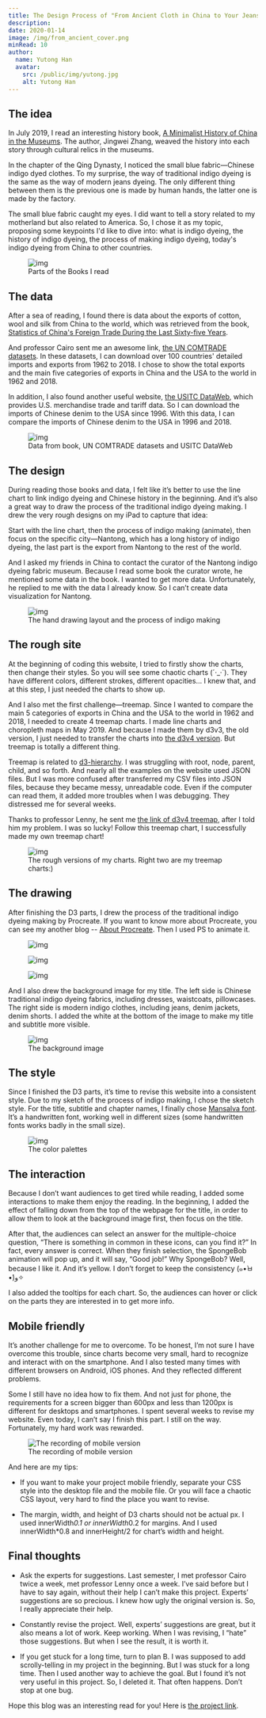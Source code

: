 ```yaml
---
title: The Design Process of "From Ancient Cloth in China to Your Jeans"
description:
date: 2020-01-14
image: /img/from_ancient_cover.png
minRead: 10
author:
  name: Yutong Han
  avatar:
    src: /public/img/yutong.jpg
    alt: Yutong Han
---
```


## The idea

In July 2019, I read an interesting history book, [A Minimalist History of China in the Museums](https://book.douban.com/subject/30365847/). The author, Jingwei Zhang, weaved the history into each story through cultural relics in the museums. 

In the chapter of the Qing Dynasty, I noticed the small blue fabric—Chinese indigo dyed clothes. To my surprise, the way of traditional indigo dyeing is the same as the way of modern jeans dyeing. The only different thing between them is the previous one is made by human hands, the latter one is made by the factory.

The small blue fabric caught my eyes. I did want to tell a story related to my motherland but also related to America. So, I chose it as my topic, proposing some keypoints I'd like to dive into: what is indigo dyeing, the history of indigo dyeing, the process of making indigo dyeing, today's indigo dyeing from China to other countries.


<figure class="blog-img-container">
  <img src="/img/projects/indigo/books.png" class="blog-img" alt="img" loading="lazy" />
  <figcaption class="blog-img-caption">Parts of the Books I read</figcaption>
</figure>

## The data

After a sea of reading, I found there is data about the exports of cotton, wool and silk from China to the world, which was retrieved from the book, [Statistics of China's Foreign Trade During the Last Sixty-five Years](https://books.google.cn/books/about/Liu_shih_wu_nien_lai_Chung_kuo_kuo_chi_m.html?id=mFCLvQEACAAJ&redir_esc=y).

And professor Cairo sent me an awesome link, [the UN COMTRADE datasets](https://shiny.tradestatistics.io/dashboard/?_inputs_&go=0&p=%22all%22&r=%22usa%22&y=%5B2014%2C2018%5D). In these datasets, I can download over 100 countries' detailed imports and exports from 1962 to 2018. I chose to show the total exports and the main five categories of exports in China and the USA to the world in 1962 and 2018.

In addition, I also found another useful website, [the USITC DataWeb](https://dataweb.usitc.gov/), which provides U.S. merchandise trade and tariff data. So I can download the imports of Chinese denim to the USA since 1996. With this data, I can compare the imports of Chinese denim to the USA in 1996 and 2018.

<figure class="blog-img-container">
  <img src="/img/projects/indigo/website.png" class="blog-img" alt="img" loading="lazy" />
  <figcaption class="blog-img-caption">Data from book, UN COMTRADE datasets and USITC DataWeb</figcaption>
</figure>

## The design

During reading those books and data, I felt like it’s better to use the line chart to link indigo dyeing and Chinese history in the beginning. And it’s also a great way to draw the process of the traditional indigo dyeing making. I drew the very rough designs on my iPad to capture that idea:

Start with the line chart, then the process of indigo making (animate), then focus on the specific city—Nantong, which has a long history of indigo dyeing, the last part is the export from Nantong to the rest of the world.

And I asked my friends in China to contact the curator of the Nantong indigo dyeing fabric museum. Because I read some book the curator wrote, he mentioned some data in the book. I wanted to get more data. Unfortunately, he replied to me with the data I already know. So I can’t create data visualization for Nantong.

<figure class="blog-img-container">
  <img src="/img/projects/indigo/draw.png" class="blog-img" alt="img" loading="lazy" />
  <figcaption class="blog-img-caption">The hand drawing layout and the process of indigo making</figcaption>
</figure>

## The rough site

At the beginning of coding this website, I tried to firstly show the charts, then change their styles. So you will see some chaotic charts (´·_·`). They have different colors, different strokes, different opacities… I knew that, and at this step, I just needed the charts to show up.

And I also met the first challenge—treemap. Since I wanted to compare the main 5 categories of exports in China and the USA to the world in 1962 and 2018, I needed to create 4 treemap charts. I made line charts and choropleth maps in May 2019. And because I made them by d3v3, the old version, I just needed to transfer the charts into [the d3v4 version](https://iros.github.io/d3-v4-whats-new/#1). But treemap is totally a different thing.

Treemap is related to [d3-hierarchy](https://github.com/d3/d3-hierarchy). I was struggling with root, node, parent, child, and so forth. And nearly all the examples on the website used JSON files. But I was more confused after transferred my CSV files into JSON files, because they became messy, unreadable code. Even if the computer can read them, it added more troubles when I was debugging. They distressed me for several weeks.

Thanks to professor Lenny, he sent me [the link of d3v4 treemap](https://bl.ocks.org/denjn5/bb835c4fb8923ee65a13008832d2efed), after I told him my problem. I was so lucky! Follow this treemap chart, I successfully made my own treemap chart!

<figure class="blog-img-container">
  <img src="/img/projects/indigo/roughchart.png" class="blog-img" alt="img" loading="lazy" />
  <figcaption class="blog-img-caption">The rough versions of my charts. Right two are my treemap charts:)</figcaption>
</figure>

## The drawing

After finishing the D3 parts, I drew the process of the traditional indigo dyeing making by Procreate. If you want to know more about Procreate, you can see my another blog -- [About Procreate](). Then I used PS to animate it.

<figure class="blog-img-container">
  <img src="/img/projects/indigo/01.gif" class="blog-img" alt="img" loading="lazy" />
</figure>

<figure class="blog-img-container">
  <img src="/img/projects/indigo/02.gif" class="blog-img" alt="img" loading="lazy" />
</figure>

<figure class="blog-img-container">
  <img src="/img/projects/indigo/03.gif" class="blog-img" alt="img" loading="lazy" />
</figure>

And I also drew the background image for my title. The left side is Chinese traditional indigo dyeing fabrics, including dresses, waistcoats, pillowcases. The right side is modern indigo clothes, including jeans, denim jackets, denim shorts. I added the white at the bottom of the image to make my title and subtitle more visible.

<figure class="blog-img-container">
  <img src="/img/projects/indigo/backimg.png" class="blog-img" alt="img" loading="lazy" />
  <figcaption class="blog-img-caption">The background image</figcaption>
</figure>

## The style

Since I finished the D3 parts, it’s time to revise this website into a consistent style. Due to my sketch of the process of indigo making, I chose the sketch style. For the title, subtitle and chapter names, I finally chose [Mansalva font](https://fonts.google.com/specimen/Mansalva). It’s a handwritten font, working well in different sizes (some handwritten fonts works badly in the small size).

<figure class="blog-img-container">
  <img src="/img/projects/indigo/color.png" class="blog-img" alt="img" loading="lazy" />
  <figcaption class="blog-img-caption">The color palettes</figcaption>
</figure>

## The interaction

Because I don’t want audiences to get tired while reading, I added some interactions to make them enjoy the reading. In the beginning, I added the effect of falling down from the top of the webpage for the title, in order to allow them to look at the background image first, then focus on the title.

After that, the audiences can select an answer for the multiple-choice question, “There is something in common in these icons, can you find it?” In fact, every answer is correct. When they finish selection, the SpongeBob animation will pop up, and it will say, “Good job!” Why SpongeBob? Well, because I like it. And it’s yellow. I don’t forget to keep the consistency (๑•̀ㅂ•́)و✧

I also added the tooltips for each chart. So, the audiences can hover or click on the parts they are interested in to get more info.

## Mobile friendly

It’s another challenge for me to overcome. To be honest, I’m not sure I have overcome this trouble, since charts become very small, hard to recognize and interact with on the smartphone. And I also tested many times with different browsers on Android, iOS phones. And they reflected different problems.

Some I still have no idea how to fix them. And not just for phone, the requirements for a screen bigger than 600px and less than 1200px is different for desktops and smartphones. I spent several weeks to revise my website. Even today, I can’t say I finish this part. I still on the way. Fortunately, my hard work was rewarded.

<figure class="blog-img-container">
  <img src="/img/projects/indigo/mobile.gif" class="blog-img-gif-small" alt="The recording of mobile version" loading="lazy" />
  <figcaption class="blog-img-caption">The recording of mobile version</figcaption>
</figure>

And here are my tips:

- If you want to make your project mobile friendly, separate your CSS style into the desktop file and the mobile file. Or you will face a chaotic CSS layout, very hard to find the place you want to revise.

- The margin, width, and height of D3 charts should not be actual px. I used innerWidth*0.1 or innerWidth*0.2 for margins. And I used innerWidth*0.8 and innerHeight/2 for chart’s width and height.

## Final thoughts

- Ask the experts for suggestions. Last semester, I met professor Cairo twice a week, met professor Lenny once a week. I’ve said before but I have to say again, without their help I can’t make this project. Experts’ suggestions are so precious. I knew how ugly the original version is. So, I really appreciate their help.

- Constantly revise the project. Well, experts’ suggestions are great, but it also means a lot of work. Keep working. When I was revising, I “hate” those suggestions. But when I see the result, it is worth it.

- If you get stuck for a long time, turn to plan B. I was supposed to add scrolly-telling in my project in the beginning. But I was stuck for a long time. Then I used another way to achieve the goal. But I found it’s not very useful in this project. So, I deleted it. That often happens. Don’t stop at one bug.

Hope this blog was an interesting read for you! Here is [the project link](https://yutonghan1123.github.io/indigo/).